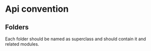 # Api convention

## Folders

Each folder should be named as superclass and should contain it and related
modules.
